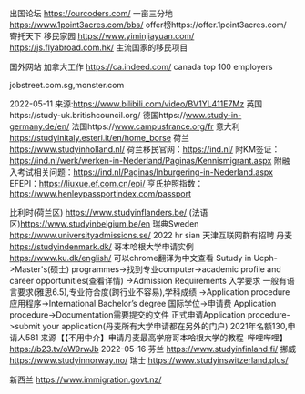 
出国论坛
https://ourcoders.com/
一亩三分地  https://www.1point3acres.com/bbs/  offer榜https://offer.1point3acres.com/
寄托天下
移民家园 https://www.yiminjiayuan.com/  
https://js.flyabroad.com.hk/ 主流国家的移民项目

国外网站
加拿大工作
https://ca.indeed.com/
canada top 100 employers

jobstreet.com.sg,monster.com


2022-05-11
来源:https://www.bilibili.com/video/BV1YL411E7Mz
英国https://study-uk.britishcouncil.org/
德国https://www.study-in-germany.de/en/
法国https://www.campusfrance.org/fr
意大利 https://studyinitaly.esteri.it/en/home_borse
荷兰  https://www.studyinholland.nl/
    荷兰移民官网：https://ind.nl/
    附KM签证：https://ind.nl/werk/werken-in-Nederland/Paginas/Kennismigrant.aspx
    附融入考试相关问题：https://ind.nl/Paginas/Inburgering-in-Nederland.aspx
    EFEPI：https://liuxue.ef.com.cn/epi/
    亨氏护照指数：https://www.henleypassportindex.com/passport

比利时(荷兰区) https://www.studyinflanders.be/   (法语区)https://www.studyinbelgium.be/en
瑞典Sweden  https://www.universityadmissions.se/    2022 hr sian 天津互联网群有招聘
丹麦  https://studyindenmark.dk/
  哥本哈根大学申请实例  https://www.ku.dk/english/   可以chrome翻译为中文查看
  Sutudy in Ucph->Master's(硕士) programmes->找到专业computer->academic profile and career opportunities(查看详情)
  ->Admission Requirements 入学要求 一般有语言要求(雅思6.5),专业符合度(跨行业不容易),学科成绩
  ->Application procedure 应用程序->International Bachelor’s degree 国际学位->申请费
   Application procedure->Documentation需要提交的文件
   正式申请Application procedure->submit your application(丹麦所有大学申请都在另外的门户)     2021年名额130,申请人581
   来源【【不用中介】申请丹麦最高学府哥本哈根大学的教程-哔哩哔哩】 https://b23.tv/oW9rwJb  2022-05-16
芬兰  https://www.studyinfinland.fi/
挪威 https://www.studyinnorway.no/
瑞士 https://www.studyinswitzerland.plus/

新西兰 https://www.immigration.govt.nz/